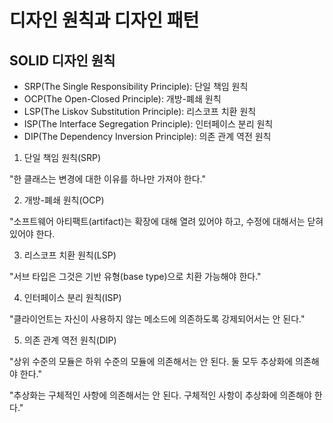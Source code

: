 # 디자인 원칙과 디자인 패턴

## SOLID 디자인 원칙

- SRP(The Single Responsibility Principle): 단일 책임 원칙
- OCP(The Open-Closed Principle): 개방-폐쇄 원칙
- LSP(The Liskov Substitution Principle): 리스코프 치환 원칙
- ISP(The Interface Segregation Principle): 인터페이스 분리 원칙
- DIP(The Dependency Inversion Principle): 의존 관계 역전 원칙

1. 단일 책임 원칙(SRP)

"한 클래스는 변경에 대한 이유를 하나만 가져야 한다."

2. 개방-폐쇄 원칙(OCP)

"소프트웨어 아티팩트(artifact)는 확장에 대해 열려 있어야 하고, 수정에 대해서는 닫혀 있어야 한다.

3. 리스코프 치환 원칙(LSP)

"서브 타입은 그것은 기반 유형(base type)으로 치환 가능해야 한다."

4. 인터페이스 분리 원칙(ISP)

"클라이언트는 자신이 사용하지 않는 메소드에 의존하도록 강제되어서는 안 된다."

5. 의존 관계 역전 원칙(DIP)

"상위 수준의 모듈은 하위 수준의 모듈에 의존해서는 안 된다. 둘 모두 추상화에 의존해야 한다."

"추상화는 구체적인 사항에 의존해서는 안 된다. 구체적인 사항이 추상화에 의존해야 한다."

